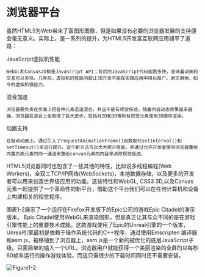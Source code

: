 # 浏览器平台

虽然HTML5为Web带来了富图形图像，但是如果没有必要的浏览器发展的支持便会毫无意义。实际上，是一系列的提升，为HTML5开发富互联网应用铺平了道路：

JavaScript虚拟机性能
    
    WebGL和Canvas2D都是JavaScript API；背后的JavaScript代码能跑多快，意味着动画和交互可以多快。几年前，虚拟机的性能问题让3D开发不能在实践应用中得以推广。谢天谢地，如今的虚拟机很给力。
	
混合加速

    浏览器要负责在页面上把各种元素迅速混合，并且不能有视觉痕迹。随着内容动态效果越来越强，浏览器在混合上也取得了巨大进步，包括对2D和3D等所有视觉元素使用3D硬件渲染。

动画支持

    在驱动动画上，通过引入了requestAnimationFrame()函数取代setInterval()和setTimeout()来进行提升。这个新方法可以大大提升性能，并通过允许开发者使用浏览器重绘内置页面元素的同一通道来重绘canvas元素的内容来消除视觉痕迹。

HTML5浏览器同时也包含了一些其他的特性，比如说多线程编程(Web Workers)，全双工TCP/IP网络(WebSockets)，本地数据存储，以及更多的开发者可以用来创造世界级应用的功能。这些特性和WebGL, CSS3 3D,以及Canvas元素一起提供了一个革命性的新平台，借助这个平台我们可以在任何计算机和设备上构建相关的视觉程序。

图表1-2展示了一个运行在Firefox开发版下的Epic公司的游戏Epic Citadel的演示版本。 Epic Citadel使用WebGL来渲染图形，但是真正让其与众不同的是在游戏引擎性能上的重要技术成就。这款游戏使用了Epic的Unreal引擎的一个版本，Unreal引擎最初是依赖于操作系统代码的C++程序，通过使用Emscripten 编译器和asm.js，被移植到了浏览器上，asm.js是一个新的被优化的底层JavaScript子级。只需简单的输入一个URL，浏览器用户就能获得一个美丽渲染的全屏的以每秒60帧率运行的操作游戏体验，而这只需很少的下载时间同时还不需要安装。

![Figure1-2](http://materliu.github.io/Programming-3D-Applications-With-HTML5-and-WebGL/assets/Chapter1-Introduction/figure1-2.jpg)
	